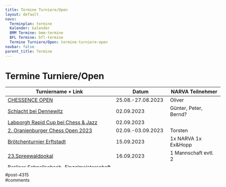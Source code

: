 ```yaml
---
title: Termine Turniere/Open 
layout: default
navs:
  Terminplan: termine
  Kalender: kalender
  BMM Termine: bmm-termine
  BFL Termine: bfl-termine
  Termine Turniere/Open: termine-turniere-open
navbar: false
parent_title: Termine
---
```

<div class="post-4315 page type-page status-publish hentry" id="post-4315">
<h1 class="entry-title">Termine Turniere/Open</h1>
<div class="entry-content">
<table class="clean swiss footable" style="height: 258px; width: 790px;">
<thead>
<tr style="height: 18px;">
<th style="width: 332px; height: 18px;">Turniername + Link</th>
<th style="width: 158px; height: 18px;">Datum</th>
<th nowrap="nowrap" style="width: 154px; height: 18px;">NARVA Teilnehmer</th>
</tr>
</thead>
<tbody>
<tr style="height: 24px;">
<td><a href="https://chessence.de/turnier-anmeldung-25-08-23-27-08-23/" rel="noopener" target="_blank">CHESSENCE OPEN</a></td>
<td>25.08.-27.08.2023</td>
<td>Oliver</td>
</tr>
<tr style="height: 24px;">
<td><a href="https://www.berlinerschachverband.de/termin/schlacht-bei-dennewitz.html?day=20230902&amp;times=1693641600,1693641600" rel="noopener" target="_blank">Schlacht bei Dennewitz</a></td>
<td>02.09.2023</td>
<td>Günter, Peter, Bernd?</td>
</tr>
<tr style="height: 24px;">
<td><a href="https://chessandjazz.de/img/Laborgh%20Rapid%20Cup_DE.pdf" rel="noopener" target="_blank">Labporgh Rapid Cup bei Chess &amp; Jazz</a></td>
<td>02.09.2023</td>
<td></td>
</tr>
<tr style="height: 24px;">
<td><a href="https://www.schachclub-oranienburg.de/wordpress/2023/06/oranienburger-chess-open-2023/" rel="noopener" target="_blank">2. Oranienburger Chess Open 2023</a></td>
<td>02.09.-03.09.2023</td>
<td>Torsten</td>
</tr>
<tr style="height: 24px;">
<td><a href="https://schachverein-erftstadt.de/" rel="noopener" target="_blank">Brötchenturnier Erftstadt</a></td>
<td>15.09.2023</td>
<td>1x NARVA 1x Ex&amp;Hopp</td>
</tr>
<tr style="height: 24px;">
<td><a href="http://www.lsbb.de/archiv-pdf/Ausschreibung_Spreepokal_SSG_2023.pdf" rel="noopener" target="_blank">23.Spreewaldpokal</a></td>
<td>16.09.2023</td>
<td>1 Mannschaft evtl. 2</td>
</tr>
<tr style="height: 24px;">
<td><a href="https://www.berlinerschachverband.de/files/SpA/20230706%20BSEM%202023%20-%20Ausschreibung.pdf" rel="noopener" target="_blank">Berliner Schnellschach-Einzelmeisterschaft 2023</a></td>
<td>16.09.2023</td>
<td>Batu</td>
</tr>
<tr style="height: 24px;">
<td><a href="https://www.berlinerschachverband.de/files/SpA/20230706%20BSMM%202023%20-%20Ausschreibung.pdf" rel="noopener" target="_blank">Berliner Schnellschach-Mannschaftsmeisterschaft 2023</a></td>
<td>17.09.2023</td>
<td>2 Mannschaften??</td>
</tr>
<tr style="height: 24px;">
<td><a href="https://londonfidecongress.com/southall-congress" rel="noopener" target="_blank">Southall Congress</a></td>
<td>23.09.-24.09.2023</td>
<td>Jonatan</td>
</tr>
<tr style="height: 24px;">
<td><a href="https://www.deutschlandcup.org/" rel="noopener" target="_blank">Cup der Deutschen Einheit</a></td>
<td>29.09.-05.10.2023</td>
<td>Hans-Dieter, Ulrich</td>
</tr>
<tr style="height: 24px;">
<td><a href="https://www.schachverein-wildau.de/pdf/ausschreibung_16_dahmelandpokal2023.pdf" rel="noopener" target="_blank">16. Dahmelandpokal 2023</a></td>
<td>30.09.-03.10.2023</td>
<td></td>
</tr>
<tr style="height: 24px;">
<td><a href="https://www.berlinerschachverband.de/files/SpA/20230706%20BBEM%202023%20-%20Ausschreibung.pdf" rel="noopener" target="_blank">Berliner Blitzschach-Einzelmeisterschaft 2023</a></td>
<td>30.09.2023</td>
<td>Batu</td>
</tr>
<tr style="height: 24px;">
<td><a href="https://www.berlinerschachverband.de/files/SpA/20230706%20BBMM%202023%20-%20Ausschreibung.pdf" rel="noopener" target="_blank">Berliner Blitzschach-Mannschaftsmeisterschaft 2023</a></td>
<td>01.10.2023</td>
<td>1-2 Mannschaften</td>
</tr>
<tr style="height: 24px;">
<td><a href="https://u25chess.com/de/" rel="noopener" target="_blank">Berlin U25 Open</a></td>
<td>23.10.-29.10.2023</td>
<td></td>
</tr>
<tr style="height: 24px;">
<td><a href="https://www.berlinerschachverband.de/entry/26-ueberbezirkliches-seniorenturnier-am-25-oktober-2023.html" rel="noopener" target="_blank">26. überbezirkliches Seniorenturnier</a></td>
<td>25.10.2023</td>
<td></td>
</tr>
<tr style="height: 24px;">
<td><a href="https://www.narva-schach.de/wordpress/kurt-richter-turnier/2023-2/"><strong>Kurt-Richter-Gedenkturnier 2023</strong></a></td>
<td>27.10.-29.10.2023</td>
<td>viele</td>
</tr>
<tr style="height: 24px;">
<td><a href="http://www.falkenseer-open.de/" rel="noopener" target="_blank">Falkenseer Open 2023</a></td>
<td>03.11.-05.11.2023</td>
<td></td>
</tr>
<tr style="height: 24px;">
<td><strong>Weihnachts-Festival 2023</strong><br/>
<a href="http://www.zitaschach.de/wp-content/uploads/2023/05/Ausschreibung_WF_960.pdf" rel="noopener" target="_blank">Weihnachts-960</a><br/>
<a href="http://www.zitaschach.de/wp-content/uploads/2023/05/Ausschreibung_WF_Open.pdf" rel="noopener" target="_blank">Spandauer Weihnachtsopen</a><br/>
<a href="http://www.zitaschach.de/wp-content/uploads/2023/05/Ausschreibung_WF_Blitz.pdf" rel="noopener" target="_blank">Weihnachts-Blitz</a></td>
<td>22.12.-30.12.2023<br/>
22.12.2023<br/>
27.-30.12.2023<br/>
30.12.2023</td>
<td></td>
</tr>
<tr style="height: 24px;">
<td><a href="https://www.dsam-cup.de/" rel="noopener" target="_blank">DSAM Potsdam</a></td>
<td>05.01.-07.01.2024</td>
<td></td>
</tr>
<tr style="height: 24px;">
<td><a href="https://www.dsam-cup.de/" rel="noopener" target="_blank">DSAM Bad Wildungen</a></td>
<td>26.01.-28.01.2024</td>
<td></td>
</tr>
<tr style="height: 24px;">
<td><a href="https://www.dsam-cup.de/" rel="noopener" target="_blank">DSAM Magdeburg</a></td>
<td>01.03.-03.03.2024</td>
<td></td>
</tr>
<tr style="height: 24px;">
<td><a href="https://www.dsam-cup.de/" rel="noopener" target="_blank">DSAM Darmstadt</a></td>
<td>19.04.-21.04.2024</td>
<td></td>
</tr>
<tr style="height: 24px;">
<td><a href="https://www.dsam-cup.de/" rel="noopener" target="_blank">DSAM Travemünde</a></td>
<td>24.05.-26.05.2024</td>
<td></td>
</tr>
</tbody>
</table>
</div><!-- .entry-content -->
</div> #post-4315 
<div id="comments">
</div> #comments 
